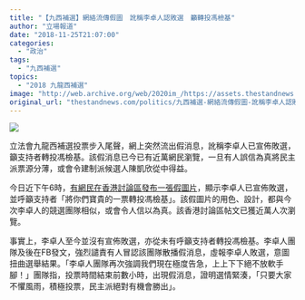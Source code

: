 ```yaml
---
title: "【九西補選】網絡流傳假圖　訛稱李卓人認敗選　籲轉投馮檢基"
author: "立場報道"
date: "2018-11-25T21:07:00"
categories:
  - "政治"
tags:
  - "九西補選"
topics:
  - "2018 九龍西補選"
image: "http://web.archive.org/web/2020im_/https://assets.thestandnews.com/media/photos/fake-17_qEy6X.png"
original_url: "thestandnews.com/politics/九西補選-網絡流傳假圖-訛稱李卓人認敗選-籲轉投馮檢基"
---
```

![](http://web.archive.org/web/2020im_/https://assets.thestandnews.com/media/photos/fake-17_qEy6X.png)

立法會九龍西補選投票步入尾聲，網上突然流出假消息，訛稱李卓人已宣佈敗選，籲支持者轉投馮檢基。該假消息已今已有近萬網民瀏覽，一旦有人誤信為真將民主派票源分薄，或會令建制派候選人陳凱欣從中得益。

今日近下午6時，[有網民在香港討論區發布一張假圖片](http://web.archive.org/web/20211229133015/https://www.discuss.com.hk/viewthread.php?page=1&tid=27872718&fbclid=IwAR1KmzhygPhFhgjFznWcwsYsCN4L7WHmVakA6VOTaMyMzZBJE-rLyrVGIWk&_branch_match_id=306382786085713572)，顯示李卓人已宣佈敗選，並呼籲支持者「將你們寶貴的一票轉投馮檢基」。該假圖片的用色、設計，都與今次李卓人的競選團隊相似，或會令人信以為真。該香港討論區帖文已獲近萬人次瀏覽。

事實上，李卓人至今並沒有宣佈敗選，亦從未有呼籲支持者轉投馮檢基。李卓人團隊及後在FB發文，強烈譴責有人冒認該團隊散播假消息，虛報李卓人敗選，意圖扭曲選舉結果。「李卓人團隊再次強調我們現在極度告急，上上下下絕不放軟手腳！」團隊指，投票時間結束前數小時，出現假消息，證明選情緊湊，「只要大家不懼風雨，積極投票，民主派絕對有機會勝出」。